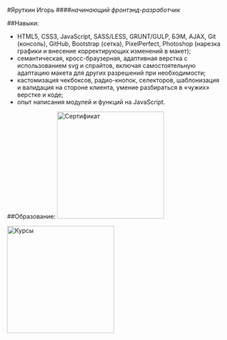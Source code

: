 #Яруткин Игорь
####_начинающий фронтэнд-разработчик_

##Навыки:
* HTML5, CSS3, JavaScript, SASS/LESS, GRUNT/GULP, БЭМ, AJAX, Git (консоль), GitHub, Bootstrap (сетка), PixelPerfect, Photoshop (нарезка графики и внесение корректирующих изменений в макет);
* семантическая, кросс-браузерная, адаптивная верстка с использованием svg и спрайтов, включая самостоятельную адаптацию макета для других разрешений при необходимости;
* кастомизация чекбоксов, радио-кнопок, селекторов, шаблонизация и валидация на стороне клиента, умение разбираться в «чужих» верстке и коде;
* опыт написания модулей и функций на JavaScript.

##Образование:
<img src="http://IgorYarutkin.github.io/CV-letter/img/sertificate_base_small.png" width="250" alt="Сертификат">

<img src="http://IgorYarutkin.github.io/CV-letter/img/html_academy_courses.png" width="250" alt="Курсы">
